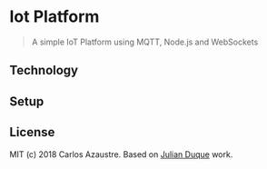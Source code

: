 # Iot Platform
> A simple IoT Platform using MQTT, Node.js and WebSockets

## Technology

## Setup

## License
MIT (c) 2018 Carlos Azaustre.
Based on [Julian Duque](https://github.com/julianduque/platziverse) work.